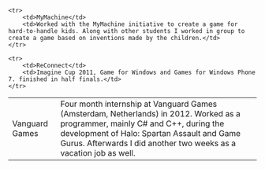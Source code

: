 <table>
	<tr>
		<td>Vanguard Games</td>
		<td>Four month internship at Vanguard Games (Amsterdam, Netherlands) in 2012. Worked as a programmer, mainly C# and C++, during the development of Halo: Spartan Assault and Game Gurus. Afterwards I did another two weeks as a vacation job as well.</td>
	</tr>

	<tr>
		<td>MyMachine</td>
		<td>Worked with the MyMachine initiative to create a game for hard-to-handle kids. Along with other students I worked in group to create a game based on inventions made by the children.</td>
	</tr>

	<tr>
		<td>ReConnect</td>
		<td>Imagine Cup 2011, Game for Windows and Games for Windows Phone 7. finished in half finals.</td>
	</tr>
</table>

